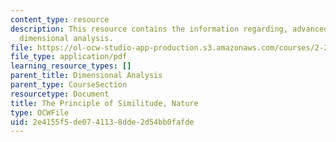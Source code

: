 ```yaml
---
content_type: resource
description: This resource contains the information regarding, advanced fluid mechanics,
  dimensional analysis.
file: https://ol-ocw-studio-app-production.s3.amazonaws.com/courses/2-25-advanced-fluid-mechanics-fall-2013/2e4155f5de0741138dde2d54bb0fafde_Rayleigh_similitude_1915_.pdf
file_type: application/pdf
learning_resource_types: []
parent_title: Dimensional Analysis
parent_type: CourseSection
resourcetype: Document
title: The Principle of Similitude, Nature
type: OCWFile
uid: 2e4155f5-de07-4113-8dde-2d54bb0fafde
---
```

